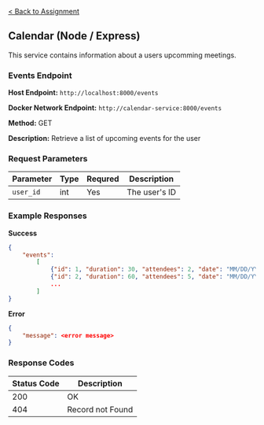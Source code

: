 [< Back to Assignment](../README.md)

## Calendar (Node / Express)
This service contains information about a users upcomming meetings.
 
### Events Endpoint

**Host Endpoint:** `http://localhost:8000/events`

**Docker Network Endpoint:** `http://calendar-service:8000/events`

**Method:** GET

**Description:** Retrieve a list of upcoming events for the user

### Request Parameters

| Parameter | Type | Requred | Description   |
| --------- | ---- | ------- | ------------- |
| `user_id` | int  | Yes     | The user's ID |

### Example Responses

**Success**
```json
{
    "events":
        [
            {"id": 1, "duration": 30, "attendees": 2, "date": "MM/DD/YYY"},
            {"id": 2, "duration": 60, "attendees": 5, "date": "MM/DD/YYY"},
            ...
        ]
}
```

**Error**
```json
{
    "message": <error message>
}
```

### Response Codes

| Status Code | Description      |
| ----------- | ---------------- |
| 200         | OK               |
| 404         | Record not Found |